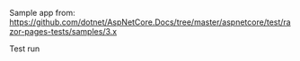 Sample app from: https://github.com/dotnet/AspNetCore.Docs/tree/master/aspnetcore/test/razor-pages-tests/samples/3.x

Test run